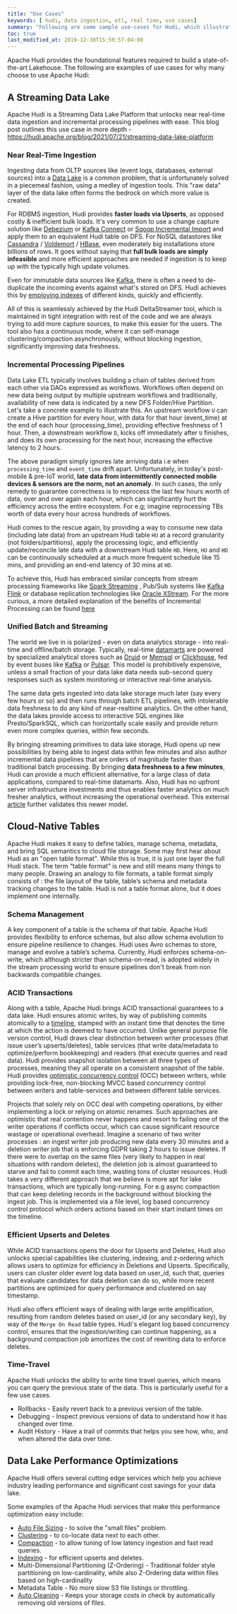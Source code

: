 ```yaml
---
title: "Use Cases"
keywords: [ hudi, data ingestion, etl, real time, use cases]
summary: "Following are some sample use-cases for Hudi, which illustrate the benefits in terms of faster processing & increased efficiency"
toc: true
last_modified_at: 2019-12-30T15:59:57-04:00
---
```


Apache Hudi provides the foundational features required to build a state-of-the-art Lakehouse. 
The following are examples of use cases for why many choose to use Apache Hudi:

## A Streaming Data Lake
Apache Hudi is a Streaming Data Lake Platform that unlocks near real-time data ingestion and incremental processing pipelines with ease.
This blog post outlines this use case in more depth - https://hudi.apache.org/blog/2021/07/21/streaming-data-lake-platform

### Near Real-Time Ingestion

Ingesting data from OLTP sources like (event logs, databases, external sources) into a [Data Lake](http://martinfowler.com/bliki/DataLake) is a common problem,
that is unfortunately solved in a piecemeal fashion, using a medley of ingestion tools. This "raw data" layer of the data lake often forms the bedrock on which
more value is created.

For RDBMS ingestion, Hudi provides __faster loads via Upserts__, as opposed costly & inefficient bulk loads. It's very common to use a change capture solution like
[Debezium](http://debezium.io/) or [Kafka Connect](https://docs.confluent.io/platform/current/connect/index) or 
[Sqoop Incremental Import](https://sqoop.apache.org/docs/1.4.2/SqoopUserGuide#_incremental_imports) and apply them to an
equivalent Hudi table on DFS. For NoSQL datastores like [Cassandra](http://cassandra.apache.org/) / [Voldemort](http://www.project-voldemort.com/voldemort/) / [HBase](https://hbase.apache.org/), 
even moderately big installations store billions of rows. It goes without saying that __full bulk loads are simply infeasible__ and more efficient approaches 
are needed if ingestion is to keep up with the typically high update volumes.

Even for immutable data sources like [Kafka](https://kafka.apache.org), there is often a need to de-duplicate the incoming events against what's stored on DFS.
Hudi achieves this by [employing indexes](http://hudi.apache.org/blog/hudi-indexing-mechanisms/) of different kinds, quickly and efficiently.

All of this is seamlessly achieved by the Hudi DeltaStreamer tool, which is maintained in tight integration with rest of the code 
and we are always trying to add more capture sources, to make this easier for the users. The tool also has a continuous mode, where it
can self-manage clustering/compaction asynchronously, without blocking ingestion, significantly improving data freshness.

### Incremental Processing Pipelines

Data Lake ETL typically involves building a chain of tables derived from each other via DAGs expressed as workflows. Workflows often depend on new data being output by
multiple upstream workflows and traditionally, availability of new data is indicated by a new DFS Folder/Hive Partition.
Let's take a concrete example to illustrate this. An upstream workflow `U` can create a Hive partition for every hour, with data for that hour (event_time) at the end of each hour (processing_time), providing effective freshness of 1 hour.
Then, a downstream workflow `D`, kicks off immediately after `U` finishes, and does its own processing for the next hour, increasing the effective latency to 2 hours.

The above paradigm simply ignores late arriving data i.e when `processing_time` and `event_time` drift apart.
Unfortunately, in today's post-mobile & pre-IoT world, __late data from intermittently connected mobile devices & sensors are the norm, not an anomaly__.
In such cases, the only remedy to guarantee correctness is to reprocess the last few hours worth of data, over and over again each hour,
which can significantly hurt the efficiency across the entire ecosystem. For e.g; imagine reprocessing TBs worth of data every hour across hundreds of workflows.

Hudi comes to the rescue again, by providing a way to consume new data (including late data) from an upstream Hudi table `HU` at a record granularity (not folders/partitions),
apply the processing logic, and efficiently update/reconcile late data with a downstream Hudi table `HD`. Here, `HU` and `HD` can be continuously scheduled at a much more frequent schedule
like 15 mins, and providing an end-end latency of 30 mins at `HD`.

To achieve this, Hudi has embraced similar concepts from stream processing frameworks like [Spark Streaming](https://spark.apache.org/docs/latest/streaming-programming-guide#join-operations) , Pub/Sub systems like [Kafka](http://kafka.apache.org/documentation/#theconsumer)
[Flink](https://flink.apache.org) or database replication technologies like [Oracle XStream](https://docs.oracle.com/cd/E11882_01/server.112/e16545/xstrm_cncpt.htm#XSTRM187).
For the more curious, a more detailed explanation of the benefits of Incremental Processing can be found [here](https://www.oreilly.com/ideas/ubers-case-for-incremental-processing-on-hadoop)

### Unified Batch and Streaming

The world we live in is polarized - even on data analytics storage - into real-time and offline/batch storage. Typically, real-time [datamarts](https://en.wikipedia.org/wiki/Data_mart)
are powered by specialized analytical stores such as [Druid](http://druid.io/) or [Memsql](http://www.memsql.com/) or [Clickhouse](https://clickhouse.tech/), fed by event buses like
[Kafka](https://kafka.apache.org) or [Pulsar](https://pulsar.apache.org). This model is prohibitively expensive, unless a small fraction of your data lake data
needs sub-second query responses such as system monitoring or interactive real-time analysis.

The same data gets ingested into data lake storage much later (say every few hours or so) and then runs through batch ETL pipelines, with intolerable data freshness
to do any kind of near-realtime analytics. On the other hand, the data lakes provide access to interactive SQL engines like Presto/SparkSQL, which can horizontally scale
easily and provide return even more complex queries, within few seconds.

By bringing streaming primitives to data lake storage, Hudi opens up new possibilities by being able to ingest data within few minutes and also author incremental data
pipelines that are orders of magnitude faster than traditional batch processing. By bringing __data freshness to a few minutes__, Hudi can provide a much efficient alternative,
for a large class of data applications, compared to real-time datamarts. Also, Hudi has no upfront server infrastructure investments
and thus enables faster analytics on much fresher analytics, without increasing the operational overhead. This external [article](https://www.analyticsinsight.net/can-big-data-solutions-be-affordable/)
further validates this newer model.

## Cloud-Native Tables
Apache Hudi makes it easy to define tables, manage schema, metadata, and bring SQL semantics to cloud file storage.
Some may first hear about Hudi as an "open table format". While this is true, it is just one layer the full Hudi stack.
The term “table format” is new and still means many things to many people. Drawing an analogy to file formats, a table 
format simply consists of : the file layout of the table, table’s schema and metadata tracking changes to the table. 
Hudi is not a table format alone, but it does implement one internally. 

### Schema Management
A key component of a table is the schema of that table. Apache Hudi provides flexibility to enforce schemas, but also allow 
schema evolution to ensure pipeline resilience to changes. Hudi uses Avro schemas to store, manage and evolve a table’s 
schema. Currently, Hudi enforces schema-on-write, which although stricter than schema-on-read, is adopted widely in the 
stream processing world to ensure pipelines don't break from non backwards compatible changes.

### ACID Transactions
Along with a table, Apache Hudi brings ACID transactional guarantees to a data lake.
Hudi ensures atomic writes, by way of publishing commits atomically to a [timeline](/docs/timeline), stamped with an 
instant time that denotes the time at which the action 
is deemed to have occurred. Unlike general purpose file version control, Hudi draws clear distinction between writer processes 
(that issue user’s upserts/deletes), table services (that write data/metadata to optimize/perform bookkeeping) and readers 
(that execute queries and read data). Hudi provides snapshot isolation between all three types of processes, meaning they 
all operate on a consistent snapshot of the table. Hudi provides [optimistic concurrency control](https://cwiki.apache.org/confluence/display/HUDI/RFC+-+22+%3A+Snapshot+Isolation+using+Optimistic+Concurrency+Control+for+multi-writers) 
(OCC) between writers, while providing lock-free, non-blocking MVCC based concurrency control between writers and 
table-services and between different table services.

Projects that solely rely on OCC deal with competing operations, by either implementing a lock or relying on atomic renames. 
Such approaches are optimistic that real contention never happens and resort to failing one of the writer operations if 
conflicts occur, which can cause significant resource wastage or operational overhead. Imagine a scenario of two writer 
processes : an ingest writer job producing new data every 30 minutes and a deletion writer job that is enforcing GDPR 
taking 2 hours to issue deletes. If there were to overlap on the same files (very likely to happen in real situations 
with random deletes), the deletion job is almost guaranteed to starve and fail to commit each time, wasting tons of 
cluster resources. Hudi takes a very different approach that we believe is more apt for lake transactions, which are 
typically long-running. For e.g async compaction that can keep deleting records in the background without blocking the ingest job. 
This is implemented via a file level, log based concurrency control protocol which orders actions based on their start instant times on the timeline.

### Efficient Upserts and Deletes
While ACID transactions opens the door for Upserts and Deletes, Hudi also unlocks special capabilities like clustering, 
indexing, and z-ordering which allows users to optimize for efficiency in Deletions and Upserts. Specifically, users can 
cluster older event log data based on user_id, such that, queries that evaluate candidates for data deletion can do so, while
more recent partitions are optimized for query performance and clustered on say timestamp. 

Hudi also offers efficient ways of dealing with large write amplification, resulting from random deletes based on user_id
(or any secondary key), by way of the `Merge On Read` table types. Hudi's elegant log based concurrency control, ensures 
that the ingestion/writing can continue happening, as a background compaction job amortizes the cost of rewriting data to enforce deletes.

### Time-Travel
Apache Hudi unlocks the ability to write time travel queries, which means you can query the previous state of the data. 
This is particularly useful for a few use cases. 
- Rollbacks - Easily revert back to a previous version of the table.
- Debugging - Inspect previous versions of data to understand how it has changed over time.
- Audit History - Have a trail of commits that helps you see how, who, and when altered the data over time.

## Data Lake Performance Optimizations
Apache Hudi offers several cutting edge services which help you achieve industry leading performance and significant 
cost savings for your data lake.

Some examples of the Apache Hudi services that make this performance optimization easy include: 

- [Auto File Sizing](/docs/file_sizing) - to solve the "small files" problem.
- [Clustering](/docs/clustering) - to co-locate data next to each other.
- [Compaction](/docs/compaction) - to allow tuning of low latency ingestion and fast read queries. 
- [Indexing](/docs/indexing) - for efficient upserts and deletes.
- Multi-Dimensional Partitioning (Z-Ordering) - Traditional folder style partitioning on low-cardinality, while also 
Z-Ordering data within files based on high-cardinality
- Metadata Table - No more slow S3 file listings or throttling.
- [Auto Cleaning](/docs/hoodie_cleaner) - Keeps your storage costs in check by automatically removing old versions of files.

